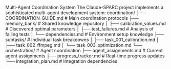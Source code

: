 Multi-Agent Coordination System
The Claude-SPARC project implements a sophisticated multi-agent development system:
coordination/
├── COORDINATION_GUIDE.md      # Main coordination protocols
├── memory_bank/               # Shared knowledge repository
│   ├── calibration_values.md  # Discovered optimal parameters
│   ├── test_failures.md       # Analysis of failing tests
│   └── dependencies.md        # Environment setup knowledge
├── subtasks/                  # Individual task breakdowns
│   ├── task_001_calibration.md
│   ├── task_002_ffmpeg.md
│   └── task_003_optimization.md
└── orchestration/             # Agent coordination
    ├── agent_assignments.md   # Current agent assignments
    ├── progress_tracker.md    # Real-time progress updates
    └── integration_plan.md    # Integration dependencies